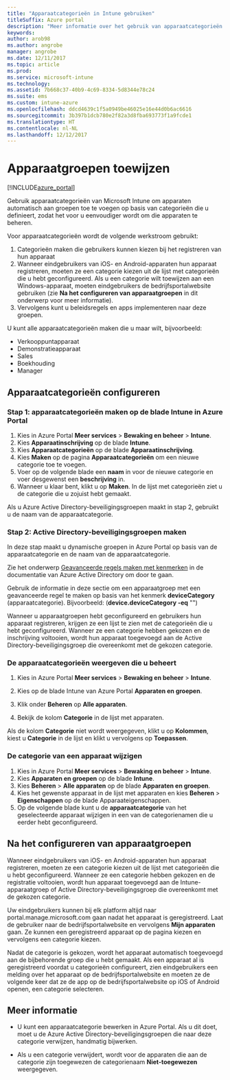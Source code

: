 ```yaml
---
title: "Apparaatcategorieën in Intune gebruiken"
titleSuffix: Azure portal
description: "Meer informatie over het gebruik van apparaatcategorieën die gebruikers kunnen kiezen wanneer ze hun apparaten registreren bij Intune."
keywords: 
author: arob98
ms.author: angrobe
manager: angrobe
ms.date: 12/11/2017
ms.topic: article
ms.prod: 
ms.service: microsoft-intune
ms.technology: 
ms.assetid: 7b668c37-40b9-4c69-8334-5d8344e78c24
ms.suite: ems
ms.custom: intune-azure
ms.openlocfilehash: ddcd4639c1f5a0949be46025e16e44d0b6ac6616
ms.sourcegitcommit: 3b397b1dcb780e2f82a3d8fba693773f1a9fcde1
ms.translationtype: HT
ms.contentlocale: nl-NL
ms.lasthandoff: 12/12/2017
---
```

# <a name="map-device-groups"></a>Apparaatgroepen toewijzen

[!INCLUDE[azure_portal](./includes/azure_portal.md)]

Gebruik apparaatcategorieën van Microsoft Intune om apparaten automatisch aan groepen toe te voegen op basis van categorieën die u definieert, zodat het voor u eenvoudiger wordt om die apparaten te beheren.

Voor apparaatcategorieën wordt de volgende werkstroom gebruikt:
1. Categorieën maken die gebruikers kunnen kiezen bij het registreren van hun apparaat
3. Wanneer eindgebruikers van iOS- en Android-apparaten hun apparaat registreren, moeten ze een categorie kiezen uit de lijst met categorieën die u hebt geconfigureerd. Als u een categorie wilt toewijzen aan een Windows-apparaat, moeten eindgebruikers de bedrijfsportalwebsite gebruiken (zie **Na het configureren van apparaatgroepen** in dit onderwerp voor meer informatie).
4. Vervolgens kunt u beleidsregels en apps implementeren naar deze groepen.

U kunt alle apparaatcategorieën maken die u maar wilt, bijvoorbeeld:
- Verkooppuntapparaat
- Demonstratieapparaat
- Sales
- Boekhouding
- Manager

## <a name="how-to-configure-device-categories"></a>Apparaatcategorieën configureren

### <a name="step-1---create-device-categories-in-the-intune-blade-of-the-azure-portal"></a>Stap 1: apparaatcategorieën maken op de blade Intune in Azure Portal
1. Kies in Azure Portal **Meer services** > **Bewaking en beheer** > **Intune**.
3. Kies **Apparaatinschrijving** op de blade **Intune**.
3. Kies **Apparaatcategorieën** op de blade **Apparaatinschrijving**.
4. Kies **Maken** op de pagina **Apparaatcategorieën** om een nieuwe categorie toe te voegen.
5. Voer op de volgende blade een **naam** in voor de nieuwe categorie en voer desgewenst een **beschrijving** in.
6. Wanneer u klaar bent, klikt u op **Maken**. In de lijst met categorieën ziet u de categorie die u zojuist hebt gemaakt.

Als u Azure Active Directory-beveiligingsgroepen maakt in stap 2, gebruikt u de naam van de apparaatcategorie.

### <a name="step-2---create-azure-active-directory-security-groups"></a>Stap 2: Active Directory-beveiligingsgroepen maken
In deze stap maakt u dynamische groepen in Azure Portal op basis van de apparaatcategorie en de naam van de apparaatcategorie.

Zie het onderwerp [Geavanceerde regels maken met kenmerken](https://azure.microsoft.com/documentation/articles/active-directory-accessmanagement-groups-with-advanced-rules/#using-attributes-to-create-rules-for-device-objects) in de documentatie van Azure Active Directory om door te gaan.

Gebruik de informatie in deze sectie om een apparaatgroep met een geavanceerde regel te maken op basis van het kenmerk **deviceCategory** (apparaatcategorie). Bijvoorbeeld: (**device.deviceCategory -eq** "*<the device category name you got from the Azure portal>*")

Wanneer u apparaatgroepen hebt geconfigureerd en gebruikers hun apparaat registreren, krijgen ze een lijst te zien met de categorieën die u hebt geconfigureerd. Wanneer ze een categorie hebben gekozen en de inschrijving voltooien, wordt hun apparaat toegevoegd aan de Active Directory-beveiligingsgroep die overeenkomt met de gekozen categorie.

### <a name="how-to-view-the-categories-of-devices-you-manage"></a>De apparaatcategorieën weergeven die u beheert

1.  Kies in Azure Portal **Meer services** > **Bewaking en beheer** > **Intune**.

2. Kies op de blade Intune van Azure Portal **Apparaten en groepen**.

3.  Klik onder **Beheren** op **Alle apparaten**.

4.  Bekijk de kolom **Categorie** in de lijst met apparaten.

Als de kolom **Categorie** niet wordt weergegeven, klikt u op **Kolommen**, kiest u **Categorie** in de lijst en klikt u vervolgens op **Toepassen**.

### <a name="to-change-the-category-of-a-device"></a>De categorie van een apparaat wijzigen

1. Kies in Azure Portal **Meer services** > **Bewaking en beheer** > **Intune**.
3. Kies **Apparaten en groepen** op de blade **Intune**.
4. Kies **Beheren** > **Alle apparaten** op de blade **Apparaten en groepen**.
5. Kies het gewenste apparaat in de lijst met apparaten en kies **Beheren** > **Eigenschappen** op de blade Apparaateigenschappen.
6. Op de volgende blade kunt u de **apparaatcategorie** van het geselecteerde apparaat wijzigen in een van de categorienamen die u eerder hebt geconfigureerd.

## <a name="after-you-configure-device-groups"></a>Na het configureren van apparaatgroepen

Wanneer eindgebruikers van iOS- en Android-apparaten hun apparaat registreren, moeten ze een categorie kiezen uit de lijst met categorieën die u hebt geconfigureerd. Wanneer ze een categorie hebben gekozen en de registratie voltooien, wordt hun apparaat toegevoegd aan de Intune-apparaatgroep of Active Directory-beveiligingsgroep die overeenkomt met de gekozen categorie.

Uw eindgebruikers kunnen bij elk platform altijd naar portal.manage.microsoft.com gaan nadat het apparaat is geregistreerd. Laat de gebruiker naar de bedrijfsportalwebsite en vervolgens **Mijn apparaten** gaan. Ze kunnen een geregistreerd apparaat op de pagina kiezen en vervolgens een categorie kiezen.

Nadat de categorie is gekozen, wordt het apparaat automatisch toegevoegd aan de bijbehorende groep die u hebt gemaakt. Als een apparaat al is geregistreerd voordat u categorieën configureert, zien eindgebruikers een melding over het apparaat op de bedrijfsportalwebsite en moeten ze de volgende keer dat ze de app op de bedrijfsportalwebsite op iOS of Android openen, een categorie selecteren.

## <a name="further-information"></a>Meer informatie
- U kunt een apparaatcategorie bewerken in Azure Portal. Als u dit doet, moet u de Azure Active Directory-beveiligingsgroepen die naar deze categorie verwijzen, handmatig bijwerken.

- Als u een categorie verwijdert, wordt voor de apparaten die aan de categorie zijn toegewezen de categorienaam **Niet-toegewezen** weergegeven.

